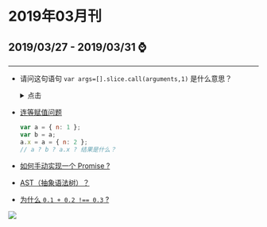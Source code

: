 # 2019年03月刊

## **2019/03/27 - 2019/03/31** :watch:

---

- 请问这句语句 `var args=[].slice.call(arguments,1)` 是什么意思？

  <details>
  <summary>点击</summary>

  先看原函数：

  ```js
  function a() {
    var args = [].slice.call(arguments, 1);
    console.log(args);
  }

  a('haha', 1, 2, 3, 4, 5); // log出[1, 2, 3, 4, 5]
  a('run', '-g', '-b'); // log出['-g', '-b']
  ```

  1. 首先，函数 call() 方法，第一个参数改变函数的 this 指向，后面剩余参数传入原函数 slice 中
  2. arguments 是什么？
     > arguments 是函数中的一个类数组的参数集合对象
     > 如： `{'0': 'haha', '1': 1, '2': 2}`
  3. slice 为数组可从已有的数组中返回选定的元素。
     > 此题为从 index = 1 往后
  4. 综上，这句语句的作用是——**将函数中的实参值转化成数组**

  </details>

- [连等赋值问题](https://github.com/zxpsuper/daily-question/blob/master/front_end/javascript/连等赋值问题.md)

  ```js
  var a = { n: 1 };
  var b = a;
  a.x = a = { n: 2 };
  // a ? b ? a.x ? 结果是什么？
  ```

- [如何手动实现一个 Promise ?](https://github.com/zxpsuper/daily-question/blob/master/front_end/es6/如何手动实现一个Promise.md)

- [AST（抽象语法树）？](https://github.com/zxpsuper/daily-question/blob/master/front_end/javascript/AST抽象语法树.md)

* [为什么 `0.1 + 0.2 !== 0.3` ?](https://github.com/zxpsuper/daily-question/blob/master/front_end/javascript/IEEE-754精度问题.md)

![](https://raw.githubusercontent.com/zxpsuper/daily-question/master/image/fork_and_star.jpg)
